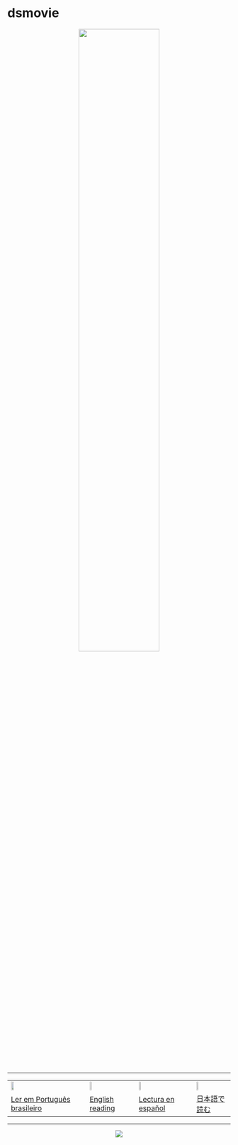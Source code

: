 # dsmovie

<div align="center">

 <img src="https://media.licdn.com/dms/image/v2/C4E22AQH5w5uZceItzQ/feedshare-shrink_800/feedshare-shrink_800/0/1645741228460?e=1747267200&v=beta&t=9rHb5BzQNCQKSJVdkeSPR-geER4da3YN9gm2twS187A" width="60%" />
</div>

<hr/>

<div align="center">
 <table>
  <tr>
   <td><a href="https://github.com/gil-son/dsmovie/tree/main/subtitled-by-language/Brasil" ><img  width="20%" src="https://flagicons.lipis.dev/flags/4x3/br.svg" /></a></td>
    <td><a href="https://github.com/gil-son/dsmovie/tree/main/subtitled-by-language/English" ><img  width="20%" src="https://flagicons.lipis.dev/flags/4x3/us.svg" /></a></td>
    <td><a href="https://github.com/gil-son/dsmovie/tree/main/subtitled-by-language/España" ><img  width="20%" src="https://flagicons.lipis.dev/flags/4x3/es.svg" /></a></td>
    <td><a href="https://github.com/gil-son/dsmovie/tree/main/subtitled-by-language/日本" ><img  width="20%" src="https://flagicons.lipis.dev/flags/4x3/jp.svg" /></a></td>
  </tr>
  <tr>
    <td><a href="https://github.com/gil-son/dsmovie/tree/main/subtitled-by-language/Brasil" >Ler em Português brasileiro</a></td>
    <td><a href="https://github.com/gil-son/dsmovie/tree/main/subtitled-by-language/English" >English reading</a></td> 
    <td><a href="https://github.com/gil-son/dsmovie/tree/main/subtitled-by-language/España" >Lectura en español</a></td>
    <td><a href="https://github.com/gil-son/dsmovie/tree/main/subtitled-by-language/日本" >日本語で読む</a></td>
  </tr>
</table> 
  
  
</div>

<hr/>
<div align="center">
  <img src="https://i.ibb.co/kgNSnpv/git-support.png">
</div>
